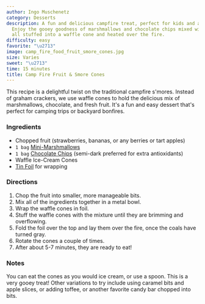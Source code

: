 ```yaml
---
author: Ingo Muschenetz
category: Desserts
description: A fun and delicious campfire treat, perfect for kids and adults alike.
  Enjoy the gooey goodness of marshmallows and chocolate chips mixed with fresh fruit,
  all stuffed into a waffle cone and heated over the fire.
difficulty: easy
favorite: "\u2713"
image: camp_fire_food_fruit_smore_cones.jpg
size: Varies
sweet: "\u2713"
time: 15 minutes
title: Camp Fire Fruit & Smore Cones
---
```

This recipe is a delightful twist on the traditional campfire s'mores. Instead of graham crackers, we use waffle cones to hold the delicious mix of marshmallows, chocolate, and fresh fruit. It's a fun and easy dessert that's perfect for camping trips or backyard bonfires.

### Ingredients

* Chopped fruit (strawberries, bananas, or any berries or tart apples)
* `1 bag` [Mini-Marshmallows](https://amzn.to/2Ygm9g5)
* `1 bag` [Chocolate Chips](https://amzn.to/2HbuaNP) (semi-dark preferred for extra antioxidants)
* Waffle Ice-Cream Cones
* [Tin Foil](https://amzn.to/2YfE6Lx) for wrapping

### Directions

1. Chop the fruit into smaller, more manageable bits.
2. Mix all of the ingredients together in a metal bowl.
3. Wrap the waffle cones in foil.
4. Stuff the waffle cones with the mixture until they are brimming and overflowing.
5. Fold the foil over the top and lay them over the fire, once the coals have turned gray.
6. Rotate the cones a couple of times.
7. After about 5-7 minutes, they are ready to eat!

### Notes

You can eat the cones as you would ice cream, or use a spoon. This is a very gooey treat! Other variations to try include using caramel bits and apple slices, or adding toffee, or another favorite candy bar chopped into bits.